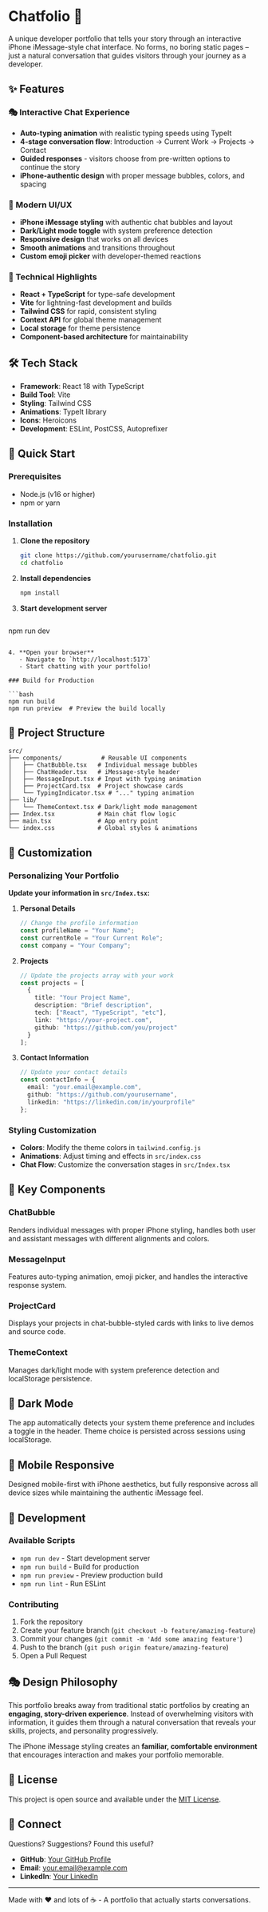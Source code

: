 # Chatfolio 💬

A unique developer portfolio that tells your story through an interactive iPhone iMessage-style chat interface. No forms, no boring static pages – just a natural conversation that guides visitors through your journey as a developer.

## ✨ Features

### 🎭 Interactive Chat Experience
- **Auto-typing animation** with realistic typing speeds using TypeIt
- **4-stage conversation flow**: Introduction → Current Work → Projects → Contact
- **Guided responses** - visitors choose from pre-written options to continue the story
- **iPhone-authentic design** with proper message bubbles, colors, and spacing

### 🎨 Modern UI/UX
- **iPhone iMessage styling** with authentic chat bubbles and layout
- **Dark/Light mode toggle** with system preference detection
- **Responsive design** that works on all devices
- **Smooth animations** and transitions throughout
- **Custom emoji picker** with developer-themed reactions

### 🚀 Technical Highlights
- **React + TypeScript** for type-safe development
- **Vite** for lightning-fast development and builds
- **Tailwind CSS** for rapid, consistent styling
- **Context API** for global theme management
- **Local storage** for theme persistence
- **Component-based architecture** for maintainability

## 🛠️ Tech Stack

- **Framework**: React 18 with TypeScript
- **Build Tool**: Vite
- **Styling**: Tailwind CSS
- **Animations**: TypeIt library
- **Icons**: Heroicons
- **Development**: ESLint, PostCSS, Autoprefixer

## 🚀 Quick Start

### Prerequisites
- Node.js (v16 or higher)
- npm or yarn

### Installation

1. **Clone the repository**
   ```bash
   git clone https://github.com/yourusername/chatfolio.git
   cd chatfolio
   ```

2. **Install dependencies**
   ```bash
   npm install
   ```

3. **Start development server**
   ```bash
npm run dev
```

4. **Open your browser**
   - Navigate to `http://localhost:5173`
   - Start chatting with your portfolio!

### Build for Production

```bash
npm run build
npm run preview  # Preview the build locally
```

## 📁 Project Structure

```
src/
├── components/           # Reusable UI components
│   ├── ChatBubble.tsx   # Individual message bubbles
│   ├── ChatHeader.tsx   # iMessage-style header
│   ├── MessageInput.tsx # Input with typing animation
│   ├── ProjectCard.tsx  # Project showcase cards
│   └── TypingIndicator.tsx # "..." typing animation
├── lib/
│   └── ThemeContext.tsx # Dark/light mode management
├── Index.tsx            # Main chat flow logic
├── main.tsx             # App entry point
└── index.css            # Global styles & animations
```

## 🎯 Customization

### Personalizing Your Portfolio

**Update your information in `src/Index.tsx`:**

1. **Personal Details**
   ```typescript
   // Change the profile information
   const profileName = "Your Name";
   const currentRole = "Your Current Role";
   const company = "Your Company";
   ```

2. **Projects**
   ```typescript
   // Update the projects array with your work
   const projects = [
     {
       title: "Your Project Name",
       description: "Brief description",
       tech: ["React", "TypeScript", "etc"],
       link: "https://your-project.com",
       github: "https://github.com/you/project"
     }
   ];
   ```

3. **Contact Information**
   ```typescript
   // Update your contact details
   const contactInfo = {
     email: "your.email@example.com",
     github: "https://github.com/yourusername",
     linkedin: "https://linkedin.com/in/yourprofile"
   };
   ```

### Styling Customization

- **Colors**: Modify the theme colors in `tailwind.config.js`
- **Animations**: Adjust timing and effects in `src/index.css`
- **Chat Flow**: Customize the conversation stages in `src/Index.tsx`

## 🎨 Key Components

### ChatBubble
Renders individual messages with proper iPhone styling, handles both user and assistant messages with different alignments and colors.

### MessageInput
Features auto-typing animation, emoji picker, and handles the interactive response system.

### ProjectCard
Displays your projects in chat-bubble-styled cards with links to live demos and source code.

### ThemeContext
Manages dark/light mode with system preference detection and localStorage persistence.

## 🌙 Dark Mode

The app automatically detects your system theme preference and includes a toggle in the header. Theme choice is persisted across sessions using localStorage.

## 📱 Mobile Responsive

Designed mobile-first with iPhone aesthetics, but fully responsive across all device sizes while maintaining the authentic iMessage feel.

## 🔧 Development

### Available Scripts

- `npm run dev` - Start development server
- `npm run build` - Build for production
- `npm run preview` - Preview production build
- `npm run lint` - Run ESLint

### Contributing

1. Fork the repository
2. Create your feature branch (`git checkout -b feature/amazing-feature`)
3. Commit your changes (`git commit -m 'Add some amazing feature'`)
4. Push to the branch (`git push origin feature/amazing-feature`)
5. Open a Pull Request

## 🎭 Design Philosophy

This portfolio breaks away from traditional static portfolios by creating an **engaging, story-driven experience**. Instead of overwhelming visitors with information, it guides them through a natural conversation that reveals your skills, projects, and personality progressively.

The iPhone iMessage styling creates an **familiar, comfortable environment** that encourages interaction and makes your portfolio memorable.

## 📄 License

This project is open source and available under the [MIT License](LICENSE).

## 🤝 Connect

Questions? Suggestions? Found this useful? 

- **GitHub**: [Your GitHub Profile](https://github.com/yourusername)  
- **Email**: your.email@example.com
- **LinkedIn**: [Your LinkedIn](https://linkedin.com/in/yourprofile)

---

Made with ❤️ and lots of ☕ - A portfolio that actually starts conversations.
